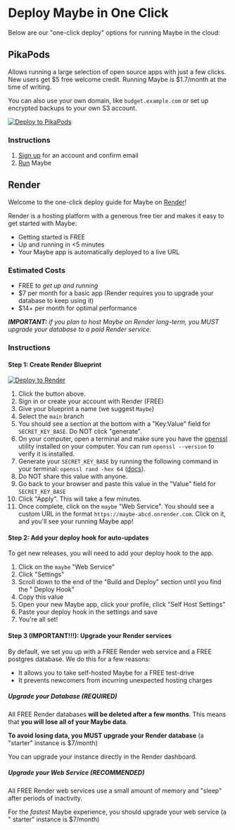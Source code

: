 # Deploy Maybe in One Click

Below are our "one-click deploy" options for running Maybe in the cloud:

## PikaPods

Allows running a large selection of open source apps with just a few clicks.
New users get $5 free welcome credit. Running Maybe is $1.7/month at the time
of writing.

You can also use your own domain, like `budget.example.com` or set up encrypted
backups to your own S3 account.

<a href="https://www.pikapods.com/pods?run=maybe">
<img src="https://www.pikapods.com/static/run-button.svg" alt="Deploy to PikaPods" />
</a>

### Instructions

1. [Sign up](https://www.pikapods.com/register) for an account and confirm email
2. [Run](https://www.pikapods.com/pods?run=maybe) Maybe

## Render

Welcome to the one-click deploy guide for Maybe on [Render](https://render.com/)!

Render is a hosting platform with a generous free tier and makes it easy to get
started with Maybe:

- Getting started is FREE
- Up and running in <5 minutes
- Your Maybe app is automatically deployed to a live URL

### Estimated Costs

- FREE to _get up and running_
- $7 per month for a basic app (Render requires you to upgrade your database to
  keep using it)
- $14+ per month for optimal performance

_**IMPORTANT:** if you plan to host Maybe on Render long-term, you MUST upgrade
your database to a paid Render service._

### Instructions

#### Step 1: Create Render Blueprint

<a href="https://render.com/deploy?repo=https://github.com/maybe-finance/maybe">
<img src="https://render.com/images/deploy-to-render-button.svg" alt="Deploy to Render" />
</a>

1. Click the button above.
2. Sign in or create your account with Render (FREE)
3. Give your blueprint a name (we suggest `Maybe`)
4. Select the `main` branch
5. You should see a section at the bottom with a "Key:Value" field
   for `SECRET_KEY_BASE`. Do NOT click "generate".
6. On your computer, open a terminal and make sure you have
   the [openssl](https://github.com/openssl/openssl) utility installed on your
   computer. You can run `openssl --version` to verify it is installed.
7. Generate your `SECRET_KEY_BASE` by running the following command in your
   terminal: `openssl rand -hex 64` ([docs](https://www.openssl.org/docs/man1.1.1/man1/rand.html)).
8. Do NOT share this value with anyone.
9. Go back to your browser and paste this value in the "Value" field
   for `SECRET_KEY_BASE`
10. Click "Apply". This will take a few minutes.
11. Once complete, click on the `maybe` "Web Service". You should see a custom
    URL in the format `https://maybe-abcd.onrender.com`. Click on it, and you'll
    see your running Maybe app!

#### Step 2: Add your deploy hook for auto-updates

To get new releases, you will need to add your deploy hook to the app.

1. Click on the `maybe` "Web Service"
2. Click "Settings"
3. Scroll down to the end of the "Build and Deploy" section until you find the "
   Deploy Hook"
4. Copy this value
5. Open your new Maybe app, click your profile, click "Self Host Settings"
6. Paste your deploy hook in the settings and save
7. You're all set!

#### Step 3 (IMPORTANT!!!): Upgrade your Render services

By default, we set you up with a FREE Render web service and a FREE postgres
database. We do this for a few reasons:

- It allows you to take self-hosted Maybe for a FREE test-drive
- It prevents newcomers from incurring unexpected hosting charges

##### Upgrade your Database (REQUIRED)

All FREE Render databases **will be deleted after a few months**. This means
that **you will lose all of your Maybe data**.

**To avoid losing data, you MUST upgrade your Render database** (a "starter"
instance is $7/month)

You can upgrade your instance directly in the Render dashboard.

##### Upgrade your Web Service (RECOMMENDED)

All FREE Render web services use a small amount of memory and "sleep" after
periods of inactivity.

For the _fastest_ Maybe experience, you should upgrade your web service (a "
starter" instance is $7/month)
